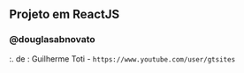 ## Projeto em ReactJS
### @douglasabnovato
:. de : Guilherme Toti - `https://www.youtube.com/user/gtsites`